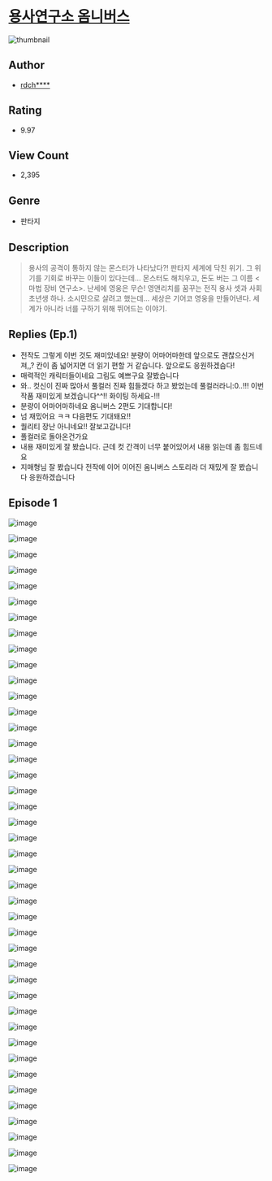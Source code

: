 # [용사연구소 옴니버스](https://comic.naver.com/challenge/list?titleId=810304)
![thumbnail](https://image-comic.pstatic.net/user_contents_data/challenge_comic/2023/05/23/358413/upload_7305455650093478713_480x623.jpeg)

## Author
- [rdch****](https://comic.naver.com/artistTitle?id=358413)

## Rating
- 9.97

## View Count
- 2,395

## Genre
- 판타지

## Description
> 용사의 공격이 통하지 않는 몬스터가 나타났다?! 판타지 세계에 닥친 위기. 그 위기를 기회로 바꾸는 이들이 있다는데... 몬스터도 해치우고, 돈도 버는 그 이름 <마법 장비 연구소>. 난세에 영웅은 무슨! 영앤리치를 꿈꾸는 전직 용사 셋과 사회 초년생 하나. 소시민으로 살려고 했는데... 세상은 기어코 영웅을 만들어낸다. 세계가 아니라 너를 구하기 위해 뛰어드는 이야기.

## Replies (Ep.1)
- 전작도 그렇게 이번 것도 재미있네요! 분량이 어마어마한데 앞으로도 괜찮으신거져,,? 칸이 좀 넓어지면 더 읽기 편할 거 같습니다. 앞으로도 응원하겠슴다!
- 매력적인 캐릭터들이네요 그림도 예쁘구요 잘봤습니다
- 와.. 컷신이 진짜 많아서 풀컬러 진짜 힘들겠다 하고 봤었는데 풀컬러라니:0..!!! 이번 작품 재미있게 보겠습니다^^!! 화이팅 하세요-!!!
- 분량이 어마어마하네요 옴니버스 2편도 기대합니다!
- 넘 재밌어요 ㅋㅋ 다음편도 기대돼요!!
- 퀄리티 장난 아니네요!! 잘보고갑니다!
- 풀컬러로 돌아온건가요
- 내용 재미있게 잘 봤습니다. 근데 컷 간격이 너무 붙어있어서 내용 읽는데 좀 힘드네요
- 지매형님 잘 봤습니다 전작에 이어 이어진 옴니버스 스토리라 더 재밌게 잘 봤습니다 응원하겠습니다

## Episode 1
![image](https://image-comic.pstatic.net/user_contents_data/challenge_comic/2023/05/23/358413/upload_3978478582768088417.jpeg)

![image](https://image-comic.pstatic.net/user_contents_data/challenge_comic/2023/05/23/358413/upload_4122257320333107512.jpeg)

![image](https://image-comic.pstatic.net/user_contents_data/challenge_comic/2023/05/23/358413/upload_7219613462437245236.jpeg)

![image](https://image-comic.pstatic.net/user_contents_data/challenge_comic/2023/05/23/358413/upload_3918522244589171043.jpeg)

![image](https://image-comic.pstatic.net/user_contents_data/challenge_comic/2023/05/23/358413/upload_3616727163470951220.jpeg)

![image](https://image-comic.pstatic.net/user_contents_data/challenge_comic/2023/05/23/358413/upload_4062867410212119605.jpeg)

![image](https://image-comic.pstatic.net/user_contents_data/challenge_comic/2023/05/23/358413/upload_4121468090799632697.jpeg)

![image](https://image-comic.pstatic.net/user_contents_data/challenge_comic/2023/05/23/358413/upload_7234018391872845411.jpeg)

![image](https://image-comic.pstatic.net/user_contents_data/challenge_comic/2023/05/23/358413/upload_7018122682427324208.jpeg)

![image](https://image-comic.pstatic.net/user_contents_data/challenge_comic/2023/05/23/358413/upload_3618420410656438629.jpeg)

![image](https://image-comic.pstatic.net/user_contents_data/challenge_comic/2023/05/23/358413/upload_4120901845921325363.jpeg)

![image](https://image-comic.pstatic.net/user_contents_data/challenge_comic/2023/05/23/358413/upload_3617851985377780024.jpeg)

![image](https://image-comic.pstatic.net/user_contents_data/challenge_comic/2023/05/23/358413/upload_7161060100262999344.jpeg)

![image](https://image-comic.pstatic.net/user_contents_data/challenge_comic/2023/05/23/358413/upload_7016943812705609061.jpeg)

![image](https://image-comic.pstatic.net/user_contents_data/challenge_comic/2023/05/23/358413/upload_7077463319847973989.jpeg)

![image](https://image-comic.pstatic.net/user_contents_data/challenge_comic/2023/05/23/358413/upload_7221578512235324724.jpeg)

![image](https://image-comic.pstatic.net/user_contents_data/challenge_comic/2023/05/23/358413/upload_4134695017344480562.jpeg)

![image](https://image-comic.pstatic.net/user_contents_data/challenge_comic/2023/05/23/358413/upload_3688560675324978274.jpeg)

![image](https://image-comic.pstatic.net/user_contents_data/challenge_comic/2023/05/23/358413/upload_3702293369380157745.jpeg)

![image](https://image-comic.pstatic.net/user_contents_data/challenge_comic/2023/05/23/358413/upload_7017000072418440498.jpeg)

![image](https://image-comic.pstatic.net/user_contents_data/challenge_comic/2023/05/23/358413/upload_7147600960408543538.jpeg)

![image](https://image-comic.pstatic.net/user_contents_data/challenge_comic/2023/05/23/358413/upload_7147555876200800565.jpeg)

![image](https://image-comic.pstatic.net/user_contents_data/challenge_comic/2023/05/23/358413/upload_7220730780127028326.jpeg)

![image](https://image-comic.pstatic.net/user_contents_data/challenge_comic/2023/05/23/358413/upload_7161675804474618166.jpeg)

![image](https://image-comic.pstatic.net/user_contents_data/challenge_comic/2023/05/23/358413/upload_7377520051654649397.jpeg)

![image](https://image-comic.pstatic.net/user_contents_data/challenge_comic/2023/05/23/358413/upload_3631364969623794738.jpeg)

![image](https://image-comic.pstatic.net/user_contents_data/challenge_comic/2023/05/23/358413/upload_7293076454835238200.jpeg)

![image](https://image-comic.pstatic.net/user_contents_data/challenge_comic/2023/05/23/358413/upload_7162189482629817957.jpeg)

![image](https://image-comic.pstatic.net/user_contents_data/challenge_comic/2023/05/23/358413/upload_4050534008753579105.jpeg)

![image](https://image-comic.pstatic.net/user_contents_data/challenge_comic/2023/05/23/358413/upload_3472332914143159395.jpeg)

![image](https://image-comic.pstatic.net/user_contents_data/challenge_comic/2023/05/23/358413/upload_7005411030930318389.jpeg)

![image](https://image-comic.pstatic.net/user_contents_data/challenge_comic/2023/05/23/358413/upload_7221865287986984243.jpeg)

![image](https://image-comic.pstatic.net/user_contents_data/challenge_comic/2023/05/23/358413/upload_7077237916507988321.jpeg)

![image](https://image-comic.pstatic.net/user_contents_data/challenge_comic/2023/05/23/358413/upload_3906083465319572836.jpeg)

![image](https://image-comic.pstatic.net/user_contents_data/challenge_comic/2023/05/23/358413/upload_4135539416552072803.jpeg)

![image](https://image-comic.pstatic.net/user_contents_data/challenge_comic/2023/05/23/358413/upload_7004560003914163553.jpeg)

![image](https://image-comic.pstatic.net/user_contents_data/challenge_comic/2023/05/23/358413/upload_3978707504622822457.jpeg)

![image](https://image-comic.pstatic.net/user_contents_data/challenge_comic/2023/05/23/358413/upload_3906985258057348661.jpeg)

![image](https://image-comic.pstatic.net/user_contents_data/challenge_comic/2023/05/23/358413/upload_3760565308224595556.jpeg)

![image](https://image-comic.pstatic.net/user_contents_data/challenge_comic/2023/05/23/358413/upload_7076669271391418168.jpeg)

![image](https://image-comic.pstatic.net/user_contents_data/challenge_comic/2023/05/23/358413/upload_3473737003423576678.jpeg)

![image](https://image-comic.pstatic.net/user_contents_data/challenge_comic/2023/05/23/358413/upload_3473180427235714660.jpeg)

